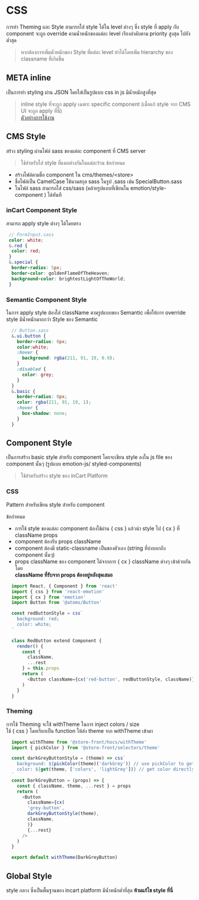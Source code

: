 # CSS
การทำ Theming และ Style สามารถใส่ style ได้ใน level ต่างๆ ซึ่ง style ที่ apply กับ component จะถูก override ตามน้ำหนักของแต่ละ level เรียงลำดับตาม priority สูงสุด ไปยัง ต่ำสุด

> หากต้องการเพิ่มน้ำหนักของ Style ที่แต่ละ level ทำได้โดยเพิ่ม hierarchy ของ classname ที่เกิดขึ้น


## META inline
เป็นการทำ styling ผ่าน JSON โดยใส่เป็นรูปแบบ css in js มีน้ำหนักสูงที่สุด
> inline style ที่จะถูก apply เฉพาะ specific component (เมื่อแก้ style จาก CMS UI จะถูก apply ที่นี่)<br/>
> [ตัวอย่างการใช้งาน](#style)

## CMS Style
สร้าง styling ผ่านไฟล์ sass ของแต่ละ component ที่ CMS server
> ใช้สำหรับใส่ style ที่แตกต่างกันในแต่ละร้าน
ข้อกำหนด
* สร้างไฟล์ตามชื่อ component ใน cms/themes/\<store\>
* ชื่อไฟล์เป็น CamelCase ใช้นามสกุล sass ในรูป <component-name>.sass เช่น SpecialButton.sass
* ในไฟล์ sass สามารถใส่ css/sass (คล้ายรูปแบบที่เขียนใน emotion/style-component ) ได้ทันที
### inCart Component Style
สามารถ apply style ต่างๆ ได้โดยตรง
```scss
 // FormInput.sass
 color: white;
 &.red {
  color: red;
 }
 &.special {
  border-radius: 5px;
  border-color: goldenFlameOfTheHeaven;
  background-color: brightestLightOfTheWorld;
 }
```

### Semantic Component Style
ในการ apply style ต้องใส่ className ตามรูปแบบของ Semantic เพื่อให้การ override style มีน้ำหนักมากกว่า Style ของ Semantic
```scss
  // Button.sass
  &.ui.button {
    border-radius: 0px;
    color:white;
    :hover {
      background: rgba(211, 91, 19, 0.9);
    }
    :disabled {
      color: grey;
    }
  }
  &.basic {
    border-radius: 0px;
    color: rgba(211, 91, 19, 1);
    :hover {
      box-shadow: none;
    }
  }
```

## Component Style
เป็นการสร้าง basic style สำหรับ component โดยจะเขียน style ลงใน js file ของ component นั้นๆ (รูปแบบ emotion-js/ styled-components)
> ใช้สำหรับสร้าง style ของ inCart Platform

### CSS
Pattern สำหรับเขียน style สำหรับ component

ข้อกำหนด
* การใช้ style ของแต่ละ component ต้องใช้ผ่าน { css } แล้วนำ style ไป { cx } ที่ className props
* component ต้องรับ props className
* component ต้องมี static-classname เป็นของตัวเอง (string ที่บ่งบอกถึง component นั้นๆ)
* props className ของ component ได้จากการ { cx } className ต่างๆ เข้าด้วยกันโดย<br/>**className ที่รับจาก props ต้องอยู่หลังสุดเสมอ**

```js
  import React, { Component } from 'react'
  import { css } from 'react-emotion'
  import { cx } from 'emotion'
  import Button from '@atoms/Button'

  const redButtonStyle = css`
    background: red;
    color: white;
  `

  class RedButton extend Component {
    render() {
      const {
        className,
        ...rest
      } = this.props
      return (
        <Button className={cx('red-button', redButtonStyle, className)} {...rest} />
      )
    }
  }
```
### Theming
การใช้ Theming จะใช้ withTheme ในการ inject colors / size  
ใช้ { css } โดยเรียกเป็น function ให้ส่ง theme จาก withTheme เข้ามา
```js
  import withTheme from '@store-front/hocs/withTheme'
  import { pickColor } from '@store-front/selectors/theme'

  const darkGreyButtonStyle = (theme) => css`
    background: ${pickColor(theme)('darkGrey')} // use pickColor to get color
    color: ${get(theme, ['colors', 'lightGrey'])} // get color directly from theme
  `
  const DarkGreyButton = (props) => {
    const { className, theme, ...rest } = props
    return (
      <Button
        className={cx(
        'grey-button',
        darkGreyButtonStyle(theme),
        className,
        )}
        {...rest}
      />
    )
  }

  export default withTheme(DarkGreyButton)
```

## Global Style

style กลาง ซึ่งเป็นพื้นฐานของ incart platform มีน้ำหนักต่ำที่สุด
**ห้ามแก้ไข style ที่นี่**
